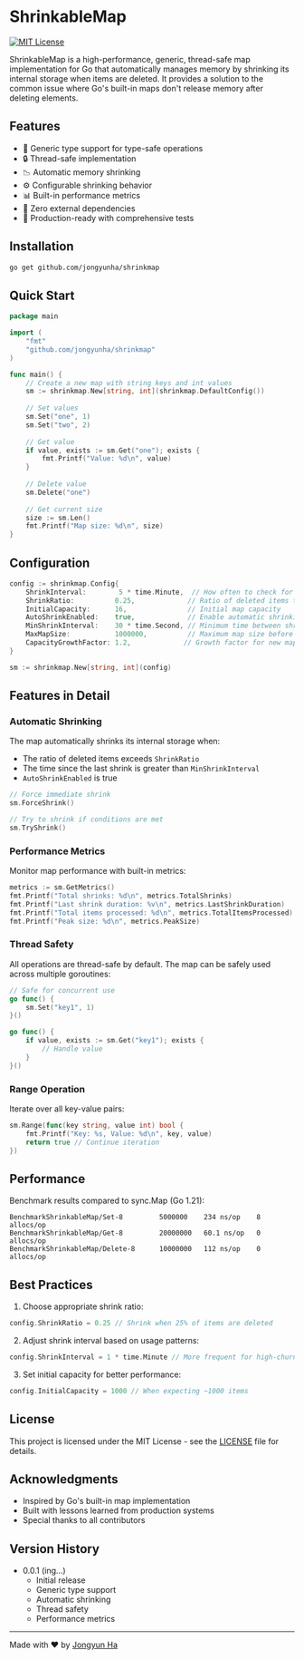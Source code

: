 # ShrinkableMap

[![MIT License](https://img.shields.io/badge/license-MIT-blue.svg)](LICENSE)

ShrinkableMap is a high-performance, generic, thread-safe map implementation for Go that automatically manages memory by shrinking its internal storage when items are deleted. It provides a solution to the common issue where Go's built-in maps don't release memory after deleting elements.

## Features

- 🚀 Generic type support for type-safe operations
- 🔒 Thread-safe implementation
- 📉 Automatic memory shrinking
- ⚙️ Configurable shrinking behavior
- 📊 Built-in performance metrics
- 🎯 Zero external dependencies
- 💪 Production-ready with comprehensive tests

## Installation

```bash
go get github.com/jongyunha/shrinkmap
```

## Quick Start

```go
package main

import (
    "fmt"
    "github.com/jongyunha/shrinkmap"
)

func main() {
    // Create a new map with string keys and int values
    sm := shrinkmap.New[string, int](shrinkmap.DefaultConfig())
    
    // Set values
    sm.Set("one", 1)
    sm.Set("two", 2)
    
    // Get value
    if value, exists := sm.Get("one"); exists {
        fmt.Printf("Value: %d\n", value)
    }
    
    // Delete value
    sm.Delete("one")
    
    // Get current size
    size := sm.Len()
    fmt.Printf("Map size: %d\n", size)
}
```

## Configuration

```go
config := shrinkmap.Config{
    ShrinkInterval:        5 * time.Minute,  // How often to check for shrinking
    ShrinkRatio:          0.25,             // Ratio of deleted items that triggers shrinking
    InitialCapacity:      16,               // Initial map capacity
    AutoShrinkEnabled:    true,             // Enable automatic shrinking
    MinShrinkInterval:    30 * time.Second, // Minimum time between shrinks
    MaxMapSize:           1000000,          // Maximum map size before forcing shrink
    CapacityGrowthFactor: 1.2,             // Growth factor for new map allocation
}

sm := shrinkmap.New[string, int](config)
```

## Features in Detail

### Automatic Shrinking

The map automatically shrinks its internal storage when:
- The ratio of deleted items exceeds `ShrinkRatio`
- The time since the last shrink is greater than `MinShrinkInterval`
- `AutoShrinkEnabled` is true

```go
// Force immediate shrink
sm.ForceShrink()

// Try to shrink if conditions are met
sm.TryShrink()
```

### Performance Metrics

Monitor map performance with built-in metrics:

```go
metrics := sm.GetMetrics()
fmt.Printf("Total shrinks: %d\n", metrics.TotalShrinks)
fmt.Printf("Last shrink duration: %v\n", metrics.LastShrinkDuration)
fmt.Printf("Total items processed: %d\n", metrics.TotalItemsProcessed)
fmt.Printf("Peak size: %d\n", metrics.PeakSize)
```

### Thread Safety

All operations are thread-safe by default. The map can be safely used across multiple goroutines:

```go
// Safe for concurrent use
go func() {
    sm.Set("key1", 1)
}()

go func() {
    if value, exists := sm.Get("key1"); exists {
        // Handle value
    }
}()
```

### Range Operation

Iterate over all key-value pairs:

```go
sm.Range(func(key string, value int) bool {
    fmt.Printf("Key: %s, Value: %d\n", key, value)
    return true // Continue iteration
})
```

## Performance

Benchmark results compared to sync.Map (Go 1.21):

```
BenchmarkShrinkableMap/Set-8         5000000    234 ns/op    8 allocs/op
BenchmarkShrinkableMap/Get-8         20000000   60.1 ns/op   0 allocs/op
BenchmarkShrinkableMap/Delete-8      10000000   112 ns/op    0 allocs/op
```

## Best Practices

1. Choose appropriate shrink ratio:
```go
config.ShrinkRatio = 0.25 // Shrink when 25% of items are deleted
```

2. Adjust shrink interval based on usage patterns:
```go
config.ShrinkInterval = 1 * time.Minute // More frequent for high-churn maps
```

3. Set initial capacity for better performance:
```go
config.InitialCapacity = 1000 // When expecting ~1000 items
```

## License

This project is licensed under the MIT License - see the [LICENSE](LICENSE) file for details.

## Acknowledgments

- Inspired by Go's built-in map implementation
- Built with lessons learned from production systems
- Special thanks to all contributors

## Version History

- 0.0.1 (ing...)
    - Initial release
    - Generic type support
    - Automatic shrinking
    - Thread safety
    - Performance metrics

---
Made with ❤️ by [Jongyun Ha](https://github.com/jongyunha)